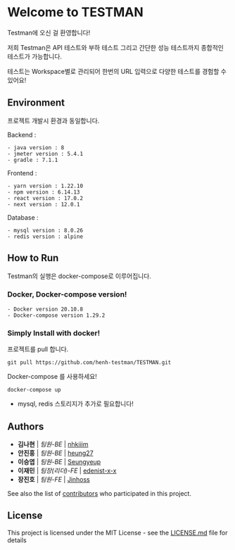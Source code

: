 # Welcome to TESTMAN

Testman에 오신 걸 환영합니다!

저희 Testman은 API 테스트와 부하 테스트 그리고 간단한 성능 테스트까지 종합적인 테스트가 가능합니다.

테스트는 Workspace별로 관리되어 한번의 URL 입력으로 다양한 테스트를 경험할 수 있어요!

## Environment

프로젝트 개발시 환경과 동일합니다.

Backend :
```
- java version : 8
- jmeter version : 5.4.1
- gradle : 7.1.1
```
<!-- ```
- prometheous
- grafana
``` -->

Frontend :
```
- yarn version : 1.22.10
- npm version : 6.14.13
- react version : 17.0.2
- next version : 12.0.1
```

Database :
```
- mysql version : 8.0.26
- redis version : alpine
```
## How to Run

Testman의 실행은 docker-compose로 이루어집니다.

### Docker, Docker-compose version!

```
- Docker version 20.10.8
- Docker-compose version 1.29.2
```

### Simply Install with docker!

프로젝트를 pull 합니다.

```
git pull https://github.com/henh-testman/TESTMAN.git
```
Docker-compose 를 사용하세요!

```
docker-compose up
```

+ mysql, redis 스토리지가 추가로 필요합니다!

## Authors

* **김나현** | *팀원-BE*  | [nhkiiim](https://github.com/nhkiiim)
* **안진흥** | *팀원-BE*  | [heung27](https://github.com/heung27)
* **이승엽** | *팀원-BE*  | [Seungyeup](https://github.com/Seungyeup)
* **이재민** | *팀장(리더)-FE*  | [edenist-x-x](https://github.com/edenist-x-x)
* **장진호** | *팀원-FE*  | [Jinhoss](https://github.com/Jinhoss)


See also the list of [contributors](https://github.com/henh-testman/TESTMAN/contributors) who participated in this project.

## License

This project is licensed under the MIT License - see the [LICENSE.md](LICENSE.md) file for details
